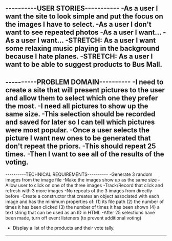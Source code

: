 ----------USER STORIES-----------
-As a user I want the site to look simple and put the focus on the images I have to select.
-As a user I don't want to see repeated photos
-As a user I want...
-As a user I want...
-STRETCH: As a user I want some relaxing music playing in the background because I hate planes.
-STRETCH: As a user I want to be able to suggest products to Bus Mall.
----------------------------------

----------PROBLEM DOMAIN----------
-I need to create a site that will present pictures to the user and allow them to select which one they prefer the most.
-I need all pictures to show up the same size.
-This selection should be recorded and saved for later so I can tell which pictures were most popular.
-Once a user selects the picture I want new ones to be generated that don't repeat the priors.
-This should repeat 25 times.
-Then I want to see all of the results of the voting.
----------------------------------

----------TECHNICAL REQUIREMENTS----------
-Generate 3 random images from the image file
-Make the images show up as the same size
-Allow user to click on one of the three images
-Track/Record that click and refresh with 3 more images
-No repeats of the 3 images from directly before
-Create a constructor that creates an object associated with each image and has the minimum properties of:
  (1) its file path
  (2) the number of times it has been clicked
  (3) the number of times it has been shown
  (4) a text string that can be used as an ID in HTML
-After 25 selections have been made, turn off event listeners (to prevent additional voting)
  + Display a list of the products and their vote tally.
------------------------------------------
